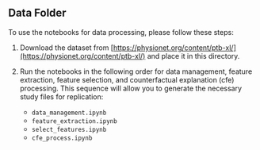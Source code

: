 ## Data Folder

To use the notebooks for data processing, please follow these steps:

1. Download the dataset from [https://physionet.org/content/ptb-xl/](https://physionet.org/content/ptb-xl/) and place it in this directory.

2. Run the notebooks in the following order for data management, feature extraction, feature selection, and counterfactual explanation (cfe) processing. This sequence will allow you to generate the necessary study files for replication:

   - `data_management.ipynb`
   - `feature_extraction.ipynb`
   - `select_features.ipynb`
   - `cfe_process.ipynb`
